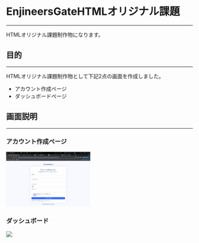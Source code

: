# EnjineersGateHTMLオリジナル課題
***

HTMLオリジナル課題制作物になります。

## 目的
***

HTMLオリジナル課題制作物として下記2点の画面を作成しました。

- アカウント作成ページ
- ダッシュボードページ
  
## 画面説明
***

### アカウント作成ページ

<img src="docs/スクリーンショット 2024-04-16 18.32.09.png" width="45%">

### ダッシュボード

<img src="docs/スクリーンショット 2024-04-16 18.32.13.png" width="45%">
